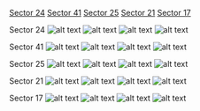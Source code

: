 [Sector 24](#sector24)
[Sector 41](#sector41)
[Sector 25](#sector25)
[Sector 21](#sector21)
[Sector 17](#sector17)

<a name = "sector24"></a>
Sector 24
![alt text](/images/Qatar-1_Sector_24/Qatar-1_Sector_24_a_TimeSeries.png)
![alt text](/images/Qatar-1_Sector_24/Qatar-1_Sector_24_b_FoldedLightCurve.png)
![alt text](/images/Qatar-1_Sector_24/Qatar-1_Sector_24_b_IndividualTransitsWithFit.png)
![alt text](/images/Qatar-1_Sector_24/Qatar-1_Sector_24_c_TimingResiduals.png)

<a name = "sector41"></a>
Sector 41
![alt text](/images/Qatar-1_Sector_41/Qatar-1_Sector_41_a_TimeSeries.png)
![alt text](/images/Qatar-1_Sector_41/Qatar-1_Sector_41_b_FoldedLightCurve.png)
![alt text](/images/Qatar-1_Sector_41/Qatar-1_Sector_41_b_IndividualTransitsWithFit.png)
![alt text](/images/Qatar-1_Sector_41/Qatar-1_Sector_41_c_TimingResiduals.png)

<a name = "sector25"></a>
Sector 25
![alt text](/images/Qatar-1_Sector_25/Qatar-1_Sector_25_a_TimeSeries.png)
![alt text](/images/Qatar-1_Sector_25/Qatar-1_Sector_25_b_FoldedLightCurve.png)
![alt text](/images/Qatar-1_Sector_25/Qatar-1_Sector_25_b_IndividualTransitsWithFit.png)
![alt text](/images/Qatar-1_Sector_25/Qatar-1_Sector_25_c_TimingResiduals.png)

<a name = "sector21"></a>
Sector 21
![alt text](/images/Qatar-1_Sector_21/Qatar-1_Sector_21_a_TimeSeries.png)
![alt text](/images/Qatar-1_Sector_21/Qatar-1_Sector_21_b_FoldedLightCurve.png)
![alt text](/images/Qatar-1_Sector_21/Qatar-1_Sector_21_b_IndividualTransitsWithFit.png)
![alt text](/images/Qatar-1_Sector_21/Qatar-1_Sector_21_c_TimingResiduals.png)

<a name = "sector17"></a>
Sector 17
![alt text](/images/Qatar-1_Sector_17/Qatar-1_Sector_17_a_TimeSeries.png)
![alt text](/images/Qatar-1_Sector_17/Qatar-1_Sector_17_b_FoldedLightCurve.png)
![alt text](/images/Qatar-1_Sector_17/Qatar-1_Sector_17_b_IndividualTransitsWithFit.png)
![alt text](/images/Qatar-1_Sector_17/Qatar-1_Sector_17_c_TimingResiduals.png)

